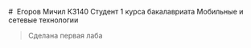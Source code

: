 #  Егоров Мичил К3140
Студент 1 курса бакалавриата Мобильные и сетевые технологии

> Сделана первая лаба
